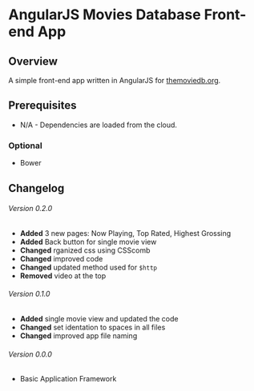# AngularJS Movies Database Front-end App

## Overview

A simple front-end app written in AngularJS for [themoviedb.org](//www.themoviedb.org/).


## Prerequisites

- N/A - Dependencies are loaded from the cloud.

### Optional

- Bower

## Changelog

###### Version 0.2.0
- **Added** 3 new pages: Now Playing, Top Rated, Highest Grossing
- **Added** Back button for single movie view
- **Changed** rganized css using CSScomb
- **Changed** improved code
- **Changed** updated method used for `$http`
- **Removed** video at the top

###### Version 0.1.0
- **Added** single movie view and updated the code
- **Changed** set identation to spaces in all files
- **Changed** improved app file naming

###### Version 0.0.0
- Basic Application Framework
